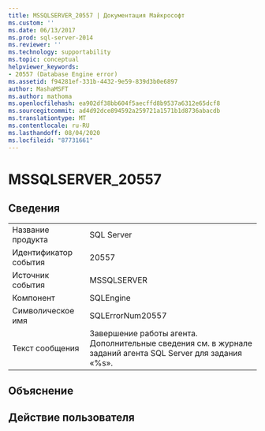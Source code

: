 ```yaml
---
title: MSSQLSERVER_20557 | Документация Майкрософт
ms.custom: ''
ms.date: 06/13/2017
ms.prod: sql-server-2014
ms.reviewer: ''
ms.technology: supportability
ms.topic: conceptual
helpviewer_keywords:
- 20557 (Database Engine error)
ms.assetid: f94281ef-331b-4432-9e59-839d3b0e6897
author: MashaMSFT
ms.author: mathoma
ms.openlocfilehash: ea902df38bb604f5aecffd8b9537a6312e65dcf8
ms.sourcegitcommit: ad4d92dce894592a259721a1571b1d8736abacdb
ms.translationtype: MT
ms.contentlocale: ru-RU
ms.lasthandoff: 08/04/2020
ms.locfileid: "87731661"
---
```

# <a name="mssqlserver_20557"></a>MSSQLSERVER_20557
    
## <a name="details"></a>Сведения  
  
|||  
|-|-|  
|Название продукта|SQL Server|  
|Идентификатор события|20557|  
|Источник события|MSSQLSERVER|  
|Компонент|SQLEngine|  
|Символическое имя|SQLErrorNum20557|  
|Текст сообщения|Завершение работы агента. Дополнительные сведения см. в журнале заданий агента SQL Server для задания «%s».|  
  
## <a name="explanation"></a>Объяснение  
  
## <a name="user-action"></a>Действие пользователя  
  
